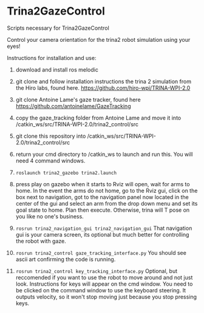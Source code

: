 # Trina2GazeControl
Scripts necessary for Trina2GazeControl

Control your camera orientation for the trina2 robot simulation using your eyes!

Instructions for installation and use:

1. download and install ros melodic 

2. git clone and follow installation instructions the trina 2 simulation from the Hiro labs, found here. https://github.com/hiro-wpi/TRINA-WPI-2.0

3. git clone Antoine Lame's gaze tracker, found here https://github.com/antoinelame/GazeTracking

4. copy the gaze_tracking folder from Antoine Lame and move it into /catkin_ws/src/TRINA-WPI-2.0/trina2_control/src

5. git clone this repository into /catkin_ws/src/TRINA-WPI-2.0/trina2_control/src

6. return your cmd directory to /catkin_ws to launch and run this. You will need 4 command windows.

7. `roslaunch trina2_gazebo trina2.launch`

8. press play on gazebo when it starts to Rviz will open, wait for arms to home. In the event the arms do not home, go to the Rviz gui, click on the box next to navigation, got to
the navigation panel now located in the center of the gui and select an arm from the drop down menu and set its goal state to home. Plan then execute. Otherwise, trina will T pose 
on you like no one's business.

9. `rosrun trina2_navigation_gui trina2_navigation_gui`  That navigation gui is your camera screen, its optional but much better for controlling the robot with gaze.

10. `rosrun trina2_control gaze_tracking_interface.py`  You should see ascii art confirming the code is running. 

11. `rosrun trina2_control key_tracking_interface.py`   Optional, but reccomended if you want to use the robot to move around and not just look. Instructions for keys will appear on the cmd window. You need to be clicked on the command window to use the keyboard steering. It outputs velocity, so it won't stop moving just because you stop pressing keys.
